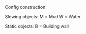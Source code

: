 Config construction:

Slowing objects:
    M = Mud
    W = Water

Static objects:
    B = Building wall